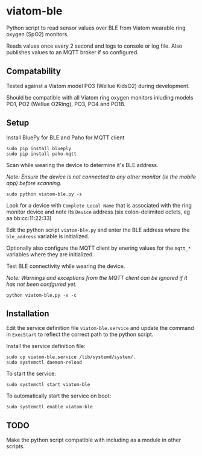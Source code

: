 # viatom-ble
Python script to read sensor values over BLE from Viatom wearable ring oxygen (SpO2) monitors.

Reads values once every 2 second and logs to console or log file. Also publishes values to an MQTT broker if so configured.

## Compatability
Tested against a Viatom model PO3 (Wellue KidsO2) during development.

Should be compatible with all Viatom ring oxygen monitors inluding models PO1, PO2 (Wellue O2Ring), PO3, PO4 and PO1B.

## Setup
Install BluePy for BLE and Paho for MQTT client

```
sudo pip install blueply
sudo pip install paho-mqtt
```

Scan while wearing the device to determine it's BLE address.

*Note: Ensure the device is not connected to any other monitor (ie the mobile app) before scanning.*

```
sudo python viatom-ble.py -s
```

Look for a device with `Complete Local Name` that is associated with the ring monitor device and note its `Device` address (six colon-delimited octets, eg aa:bb:cc:11:22:33)

Edit the python script `viatom-ble.py` and enter the BLE address where the `ble_address` variable is initialized.

Optionally also configure the MQTT client by enering values for the `mqtt_*` variables where they are initialized.

Test BLE connectivity while wearing the device.

*Note: Warnings and exceptions from the MQTT client can be ignored if it has not been confgured yet.*

```
python viatom-ble.py -v -c
```

## Installation
Edit the service definition file `viatom-ble.service` and update the command in `ExecStart` to reflect the correct path to the python script.

Install the service definition file:

```
sudo cp viatom-ble.service /lib/systemd/system/.
sudo systemctl daemon-reload
```

To start the service:

```
sudo systemctl start viatom-ble
```

To automatically start the service on boot:

```
sudo systemctl enable viatom-ble
```

## TODO
Make the python script compatible with including as a module in other scripts.

